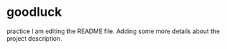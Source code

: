 # goodluck
practice
I am editing the README file. Adding some more details about the project description.
